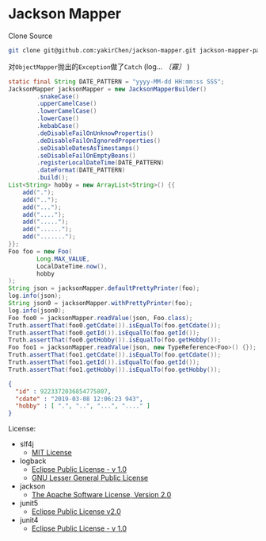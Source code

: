 # Jackson Mapper


Clone Source
```bash
git clone git@github.com:yakirChen/jackson-mapper.git jackson-mapper-parent
```


对`ObjectMapper`抛出的`Exception`做了`Catch` (log... _〔霧〕_ )

```java
static final String DATE_PATTERN = "yyyy-MM-dd HH:mm:ss SSS";
JacksonMapper jacksonMapper = new JacksonMapperBuilder()
        .snakeCase()
        .upperCamelCase()
        .lowerCamelCase()
        .lowerCase()
        .kebabCase()
        .deDisableFailOnUnknowPropertis()
        .deDisableFailOnIgnoredProperties()
        .seDisableDatesAsTimestamps()
        .seDisableFailOnEmptyBeans()
        .registerLocalDateTime(DATE_PATTERN)
        .dateFormat(DATE_PATTERN)
        .build();
List<String> hobby = new ArrayList<String>() {{
    add(".");
    add("..");
    add("...");
    add("....");
    add(".....");
    add("......");
    add(".......");
}};
Foo foo = new Foo(
        Long.MAX_VALUE,
        LocalDateTime.now(),
        hobby
);
String json = jacksonMapper.defaultPrettyPrinter(foo);
log.info(json);
String json0 = jacksonMapper.withPrettyPrinter(foo);
log.info(json0);
Foo foo0 = jacksonMapper.readValue(json, Foo.class);
Truth.assertThat(foo0.getCdate()).isEqualTo(foo.getCdate());
Truth.assertThat(foo0.getId()).isEqualTo(foo.getId());
Truth.assertThat(foo0.getHobby()).isEqualTo(foo.getHobby());
Foo foo1 = jacksonMapper.readValue(json, new TypeReference<Foo>() {});
Truth.assertThat(foo1.getCdate()).isEqualTo(foo.getCdate());
Truth.assertThat(foo1.getId()).isEqualTo(foo.getId());
Truth.assertThat(foo1.getHobby()).isEqualTo(foo.getHobby());
```

```json
{
  "id" : 9223372036854775807,
  "cdate" : "2019-03-08 12:06:23 943",
  "hobby" : [ ".", "..", "...", "...." ]
}
```

License:
- slf4j     
  + [MIT License](http://www.opensource.org/licenses/mit-license.php)
- logback   
  + [Eclipse Public License - v 1.0](http://www.eclipse.org/legal/epl-v10.html)
  + [GNU Lesser General Public License](http://www.gnu.org/licenses/old-licenses/lgpl-2.1.html)
- jackson
  + [The Apache Software License, Version 2.0](http://www.apache.org/licenses/LICENSE-2.0.txt)
- junit5
  + [Eclipse Public License v2.0](http://www.eclipse.org/legal/epl-v20.html)
- junit4
  + [Eclipse Public License - v 1.0](http://www.eclipse.org/legal/epl-v10.html)
